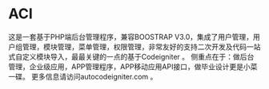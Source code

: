 # ACI
这是一套基于PHP端后台管理程序，兼容BOOSTRAP V3.0，集成了用户管理，用户组管理，模块管理，菜单管理，权限管理，非常友好的支持二次开发及代码一站式自定义模块导入，最最关键的一点的基于Codeigniter 。
侧重点在于：做后台管理，企业级应用，APP管理程序，APP移动应用API接口，做毕业设计更是小菜一碟。
更多信息请访问autocodeigniter.com 。
